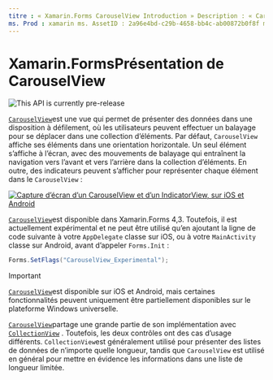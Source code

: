 ```yaml
---
titre : « Xamarin.Forms CarouselView Introduction » Description : « CarouselView est une vue pour la présentation des données dans une disposition à défilement, où les utilisateurs peuvent parcourir pour se déplacer dans une collection d’éléments ».
ms. Prod : xamarin ms. AssetID : 2a96e4bd-c29b-4658-bb4c-ab00872b0f8f ms. Technology : xamarin-Forms Author : davidbritch ms. Author : dabritch ms. Date : 10/08/2019 No-Loc : [ Xamarin.Forms , Xamarin.Essentials ]
---
```


# <a name="xamarinforms-carouselview-introduction"></a>Xamarin.FormsPrésentation de CarouselView

![](~/media/shared/preview.png "This API is currently pre-release")

[`CarouselView`](xref:Xamarin.Forms.CarouselView)est une vue qui permet de présenter des données dans une disposition à défilement, où les utilisateurs peuvent effectuer un balayage pour se déplacer dans une collection d’éléments. Par défaut, `CarouselView` affiche ses éléments dans une orientation horizontale. Un seul élément s’affiche à l’écran, avec des mouvements de balayage qui entraînent la navigation vers l’avant et vers l’arrière dans la collection d’éléments. En outre, des indicateurs peuvent s’afficher pour représenter chaque élément dans le `CarouselView` :

[![Capture d’écran d’un CarouselView et d’un IndicatorView, sur iOS et Android](populate-data-images/indicators.png "Cercles IndicatorView")](populate-data-images/indicators-large.png#lightbox "Cercles IndicatorView")

[`CarouselView`](xref:Xamarin.Forms.CarouselView)est disponible dans Xamarin.Forms 4,3. Toutefois, il est actuellement expérimental et ne peut être utilisé qu’en ajoutant la ligne de code suivante à votre `AppDelegate` classe sur iOS, ou à votre `MainActivity` classe sur Android, avant d’appeler `Forms.Init` :

```csharp
Forms.SetFlags("CarouselView_Experimental");
```

> [!IMPORTANT]
> [`CarouselView`](xref:Xamarin.Forms.CarouselView)est disponible sur iOS et Android, mais certaines fonctionnalités peuvent uniquement être partiellement disponibles sur le plateforme Windows universelle.

[`CarouselView`](xref:Xamarin.Forms.CarouselView)partage une grande partie de son implémentation avec [`CollectionView`](xref:Xamarin.Forms.CollectionView) . Toutefois, les deux contrôles ont des cas d’usage différents. `CollectionView`est généralement utilisé pour présenter des listes de données de n’importe quelle longueur, tandis que `CarouselView` est utilisé en général pour mettre en évidence les informations dans une liste de longueur limitée.
